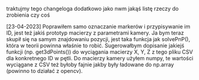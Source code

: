 traktujmy tego changeloga dodatkowo jako nwm jakąś listę rzeczy do zrobienia czy coś

[23-04-2023]
Poprawiłem samo oznaczanie markerów i przypisywanie im ID, jest też jakiś prototyp macierzy z parametrami kamery. 
Ja bym teraz skupił się na samym znajdowaniu pozycji, jest taka funkcja jak solvePnP(), która w teorii powinna właśnie to robić.
Sugerowałbym dopisanie jakiejś funkcji (np. get3dPoints()) do wyciągania macierzy X, Y, Z z tego pliku CSV dla konkretnego ID w pętli. Do macierzy kamery użyłem numpy, 
te wartości wyciągane z CSV też byłoby fajnie jakby były ładowane do np.array (powinno to działać z opencv).

